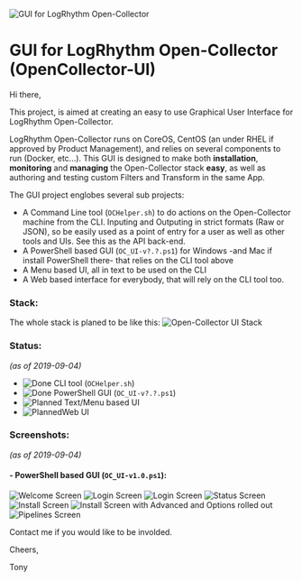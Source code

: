 ![GUI for LogRhythm Open-Collector](Images/Banner.png "GUI for LogRhythm Open-Collector")
# GUI for LogRhythm Open-Collector (OpenCollector-UI)

Hi there,

This project, is aimed at creating an easy to use Graphical User Interface for LogRhythm Open-Collector.

LogRhythm Open-Collector runs on CoreOS, CentOS (an under RHEL if approved by Product Management), and relies on several components to run (Docker, etc...).
This GUI is designed to make both **installation**, **monitoring** and **managing** the Open-Collector stack **easy**, as well as authoring and testing custom Filters and Transform in the same App.

The GUI project englobes several sub projects:
- A Command Line tool (```OCHelper.sh```) to do actions on the Open-Collector machine from the CLI. Inputing and Outputing in strict formats (Raw or JSON), so be easily used as a point of entry for a user as well as other tools and UIs. See this as the API back-end.
- A PowerShell based GUI (```OC_UI-v?.?.ps1```) for Windows -and Mac if install PowerShell there- that relies on the CLI tool above
- A Menu based UI, all in text to be used on the CLI
- A Web based interface for everybody, that will rely on the CLI tool too.

### Stack:
The whole stack is planed to be like this:
![Open-Collector UI Stack](Images/OpenCollectorUI-Stack.png "Open-Collector UI Stack")

### Status: 
*(as of 2019-09-04)*
- ![Done](Images/Done.png "Done") CLI tool (```OCHelper.sh```)
- ![Done](Images/Done.png "Done") PowerShell GUI (```OC_UI-v?.?.ps1```)
- ![Planned](Images/Planned.png "Planned") Text/Menu based UI
- ![Planned](Images/Planned.png "Planned")Web UI

### Screenshots: 
*(as of 2019-09-04)*
#### - PowerShell based GUI (```OC_UI-v1.0.ps1```): 
![Welcome Screen](Images/Screenshots/OC_UI_v1.0/1.Welcome.png "Welcome Screen") 
![Login Screen](Images/Screenshots/OC_UI_v1.0/2.Login.png "Login Screen") 
![Login Screen](Images/Screenshots/OC_UI_v1.0/3.LoginDone.png "Login Screen") 
![Status Screen](Images/Screenshots/OC_UI_v1.0/4.Status.png "Status Screen") 
![Install Screen](Images/Screenshots/OC_UI_v1.0/5.Install.png "Install Screen") 
![Install Screen with Advanced and Options rolled out](Images/Screenshots/OC_UI_v1.0/6.InstallAdvancedOptions.png "Install Screen with Advanced and Options rolled out") 
![Pipelines Screen](Images/Screenshots/OC_UI_v1.0/7.Pipelines.png "Pipelines Screen") 

Contact me if you would like to be involded.

Cheers,

 Tony

